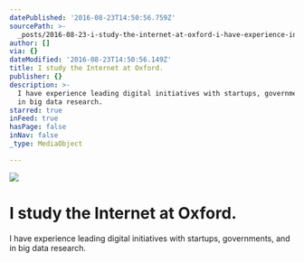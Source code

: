 ```yaml
---
datePublished: '2016-08-23T14:50:56.759Z'
sourcePath: >-
  _posts/2016-08-23-i-study-the-internet-at-oxford-i-have-experience-in-startup.md
author: []
via: {}
dateModified: '2016-08-23T14:50:56.149Z'
title: I study the Internet at Oxford.
publisher: {}
description: >-
  I have experience leading digital initiatives with startups, governments, and
  in big data research.
starred: true
inFeed: true
hasPage: false
inNav: false
_type: MediaObject

---
```

![](https://the-grid-user-content.s3-us-west-2.amazonaws.com/9a792817-4c24-4d40-a815-7e7fdc2db9f7.jpg)

# I study the Internet at Oxford.

I have experience leading digital initiatives with startups, governments, and in big data research.